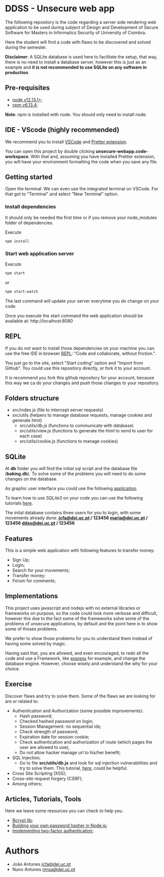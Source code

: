 # DDSS - Unsecure web app

The following repository is the code regarding a server side rendering web application to be used during subject of Design and Development of Secure Software for Masters in Informatics Security of University of Coimbra.

Here the student will find a code with flaws to be discovered and solved during the semester.

**Disclaimer**:
A SQLite database is used here to facilitate the setup, that way, there is no need to install a database server, however this is just as an example and **it is not recommended to use SQLite on any software in production**.

## Pre-requisites

- [node v12.13.1+](https://nodejs.org/);
- [npm v6.13.4](https://www.npmjs.com/);

**Note**: npm is installed with node. You should only need to install node.

## IDE - VScode (highly recommended)

We recommend you to install [VSCode](https://code.visualstudio.com/) and [Pretter extension](https://marketplace.visualstudio.com/items?itemName=esbenp.prettier-vscode).

You can open this project by double clicking **unsecure-webapp.code-workspace**. With that and, assuming you have installed Prettier extension, you will have your environment formatting the code when you save any file.

## Getting started

Open the terminal. We can even use the integrated terminal on VSCode. For that got to "Terminal" and select "New Terminal" option.

### Install dependencies

It should only be needed the first time or if you remove your node_modules folder of dependencies.

Execute

```
npm install
```

### Start web application server

Execute

```sh
npm start
```

or

```sh
npm start:watch
```

The last command will update your server everytime you do change on your code.

Once you execute the start command the web application should be available at:
http://localhost:8080

## REPL

If you do not want to install those dependencies on your machine you can use the free IDE in browser [REPL](https://repl.it/): "Code and collaborate, without friction.".

You just go to the site, select "Start coding" option and "Import from Github". You could use this repository directly, or fork it to your account.

It is recommend you fork this github repository for your account, because this way we ca do your changes and push those changes to your repository.

## Folders structure

- src/index.js (file to intercept server requests)
- src/utils (helpers to manage database requests, manage cookies and generate html)
  - src/utils/db.js (functions to communicate with database)
  - src/utils/view.js (functions to generate the html to send to user for each case)
  - src/utils/cookie.js (functions to manage cookies)

## SQLite

At **db** folder you will find the initial sql script and the database file (**baking.db**). To solve some of the problems you will need to do some changes on the database.

As graphic user interface you could use the following [application](https://github.com/sqlitebrowser/sqlitebrowser).

To learn how to use SQLite3 on your code you can use the following tutorials [here](https://www.sqlitetutorial.net/sqlite-nodejs).

The inital database contains three users for you to login, with some movements already done:
**jcfa@dei.uc.pt / 123456**
**maria@dei.uc.pt / 123456**
**ddss@dei.uc.pt / 123456**

## Features

This is a simple web application with following features to transfer money:

- Sign Up;
- Login;
- Search for your movements;
- Transfer money;
- Fórum for comments;

## Implementations

This project uses javascript and nodejs with no external libraries or frameworks on purpose, so the code could look more verbose and difficult, however this due to the fact some of the frameworks solve some of the problems of unsecure applications, by default and the point here is to show some of thoses problems.

We prefer to show those problems for you to understand them instead of having some solved by magic.

Having said that, you are allowed, and even encouraged, to redo all the code and use a Framework, like [express](https://expressjs.com/) for example, and change the database engine. However, choose wisely and understand the why for your choice.

## Exercise

Discover flaws and try to solve them. Some of the flaws we are looking for are or related to:

- Authentication and Authorization (some possible improvements):
  - Hash password;
  - Checked hashed password on login;
  - Session Management: no sequential ids;
  - Check strength of password;
  - Expiration date for session cookie;
  - Check authentication and authorization of route (which pages the user are allowed to use);
  - Do not allow hacker manage url to his/her benefit;
- SQL Injection;
  - Go to file **src/utils/db.js** and look for sql injection vulnerabilities and try to solve them. This tutorial, [here](https://www.sqlitetutorial.net/sqlite-nodejs/query/), could be helpful.
- Cross Site Scripting (XSS);
- Cross-site request forgery (CSRF);
- Among others;

## Articles, Tutorials, Tools

Here we leave some resources you can check to help you.

- [Bcrypt lib](https://www.npmjs.com/package/bcrypt);
- [Building your own password hasher in Node.js](https://blog.logrocket.com/building-a-password-hasher-in-node-js/);
- [Implementing two-factor authentication](https://blog.logrocket.com/implementing-two-factor-authentication-using-speakeasy/);

# Authors

- João Antunes <jcfa@dei.uc.pt>
- Nuno Antunes <nmsa@dei.uc.pt>
